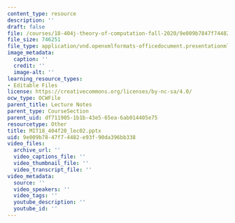 ```yaml
---
content_type: resource
description: ''
draft: false
file: /courses/18-404j-theory-of-computation-fall-2020/9e009b7847f74482e93f90da396bb338_MIT18_404f20_lec2.pptx
file_size: 746251
file_type: application/vnd.openxmlformats-officedocument.presentationml.presentation
image_metadata:
  caption: ''
  credit: ''
  image-alt: ''
learning_resource_types:
- Editable Files
license: https://creativecommons.org/licenses/by-nc-sa/4.0/
ocw_type: OCWFile
parent_title: Lecture Notes
parent_type: CourseSection
parent_uid: df711905-1b1b-43e5-65ea-6ab014405e75
resourcetype: Other
title: MIT18_404f20_lec02.pptx
uid: 9e009b78-47f7-4482-e93f-90da396bb338
video_files:
  archive_url: ''
  video_captions_file: ''
  video_thumbnail_file: ''
  video_transcript_file: ''
video_metadata:
  source: ''
  video_speakers: ''
  video_tags: ''
  youtube_description: ''
  youtube_id: ''
---
```

